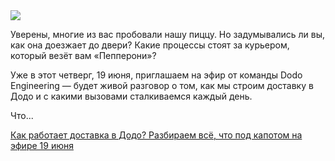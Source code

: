 <!--2025-06-17 12:52:43-->
<div class="yb">
  <div class="rss habr"><img src="https://habrastorage.org/getpro/habr/upload_files/ba3/88a/90f/ba388a90f23c08d2cd5842bbd43dd68b.jpg" /><p>Уверены, многие из вас пробовали нашу пиццу. Но задумывались ли вы, как она доезжает до двери? Какие процессы стоят за курьером, который везёт вам «Пепперони»?</p><p>Уже в этот четверг, 19 июня, приглашаем на эфир от команды Dodo Engineering — будет живой разговор о том, как мы строим доставку в Додо и с какими вызовами сталкиваемся каждый день.</p><p>Что... <p class="titl"><a href="https://habr.com/ru/companies/dododev/news/919246/?utm_source=habrahabr&utm_medium=rss&utm_campaign=919246">Как работает доставка в Додо? Разбираем всё, что под капотом на эфире 19 июня</a></p></div>
</div>
